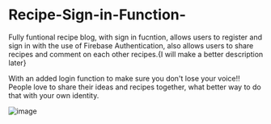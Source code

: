 # Recipe-Sign-in-Function-
Fully funtional recipe blog, with sign in fucntion, allows users to register and sign in with the use of Firebase Authentication, also allows users to share recipes and comment on each other recipes.{I will make a better description later}


With an added login function to make sure you don't lose your voice!! People love to share their ideas and recipes together, what better way to do that with your own identity.

![image](https://user-images.githubusercontent.com/110339182/228232513-6b3da741-ce41-4dbd-9336-bd3c3c9cc43f.png)



